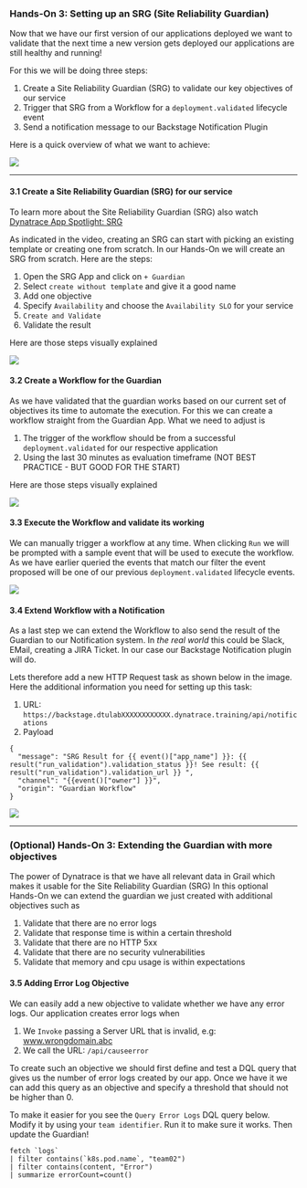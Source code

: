### Hands-On 3: Setting up an SRG (Site Reliability Guardian)

Now that we have our first version of our applications deployed we want to validate that the next time a new version gets deployed our applications are still healthy and running!

For this we will be doing three steps:
1. Create a Site Reliability Guardian (SRG) to validate our key objectives of our service
2. Trigger that SRG from a Workflow for a `deployment.validated` lifecycle event
3. Send a notification message to our Backstage Notification Plugin

Here is a quick overview of what we want to achieve:

![](https://raw.githubusercontent.com/dynatrace-perfclinics/platform-engineering-demo/main/images/handson3_srgoverview_animated.gif)

--- 

#### 3.1 Create a Site Reliability Guardian (SRG) for our service

To learn more about the Site Reliability Guardian (SRG) also watch [Dynatrace App Spotlight: SRG](https://www.youtube.com/watch?v=s3KG4kn-ymY)

As indicated in the video, creating an SRG can start with picking an existing template or creating one from scratch. In our Hands-On we will create an SRG from scratch. Here are the steps:
1. Open the SRG App and click on `+ Guardian`
2. Select `create without template` and give it a good name
3. Add one objective 
4. Specify `Availability` and choose the `Availability SLO` for your service
5. `Create and Validate` 
6. Validate the result

Here are those steps visually explained

![](https://raw.githubusercontent.com/dynatrace-perfclinics/platform-engineering-demo/main/images/handson3_31_createsrg_1.png)

#### 3.2 Create a Workflow for the Guardian

As we have validated that the guardian works based on our current set of objectives its time to automate the execution. For this we can create a workflow straight from the Guardian App. What we need to adjust is 
1. The trigger of the workflow should be from a successful `deployment.validated` for our respective application
2. Using the last 30 minutes as evaluation timeframe (NOT BEST PRACTICE - BUT GOOD FOR THE START)

Here are those steps visually explained

![](https://raw.githubusercontent.com/dynatrace-perfclinics/platform-engineering-demo/main/images/handson3_32_automate_srg_1.png)

#### 3.3 Execute the Workflow and validate its working

We can manually trigger a workflow at any time. When clicking `Run` we will be prompted with a sample event that will be used to execute the workflow. As we have earlier queried the events that match our filter the event proposed will be one of our previous `deployment.validated` lifecycle events.

![](https://raw.githubusercontent.com/dynatrace-perfclinics/platform-engineering-demo/main/images/handson3_33_run_srg_workflow_1.png)

#### 3.4 Extend Workflow with a Notification

As a last step we can extend the Workflow to also send the result of the Guardian to our Notification system. In *the real world* this could be Slack, EMail, creating a JIRA Ticket. In our case our Backstage Notification plugin will do.

Lets therefore add a new HTTP Request task as shown below in the image. Here the additional information you need for setting up this task:
1. URL: `https://backstage.dtulabXXXXXXXXXXXX.dynatrace.training/api/notifications`
2. Payload
```
{
  "message": "SRG Result for {{ event()["app_name"] }}: {{ result("run_validation").validation_status }}! See result: {{ result("run_validation").validation_url }} ",
  "channel": "{{event()["owner"] }}",
  "origin": "Guardian Workflow"
}
```

![](https://raw.githubusercontent.com/dynatrace-perfclinics/platform-engineering-demo/main/images/handson3_34_add_notifications_1.png)

---

### (Optional) Hands-On 3: Extending the Guardian with more objectives

The power of Dynatrace is that we have all relevant data in Grail which makes it usable for the Site Reliability Guardian (SRG)
In this optional Hands-On we can extend the guardian we just created with additional objectives such as
1. Validate that there are no error logs
2. Validate that response time is within a certain threshold
3. Validate that there are no HTTP 5xx
4. Validate that there are no security vulnerabilities
5. Validate that memory and cpu usage is within expectations

#### 3.5 Adding Error Log Objective

We can easily add a new objective to validate whether we have any error logs. Our application creates error logs when 
1. We `Invoke` passing a Server URL that is invalid, e.g: www.wrongdomain.abc
2. We call the URL: `/api/causeerror`

To create such an objective we should first define and test a DQL query that gives us the number of error logs created by our app. Once we have it we can add this query as an objective and specify a threshold that should not be higher than 0.

To make it easier for you see the `Query Error Logs` DQL query below. Modify it by using your `team identifier`. Run it to make sure it works. Then update the Guardian!
```
fetch `logs`
| filter contains(`k8s.pod.name`, "team02")
| filter contains(content, "Error")
| summarize errorCount=count()
```